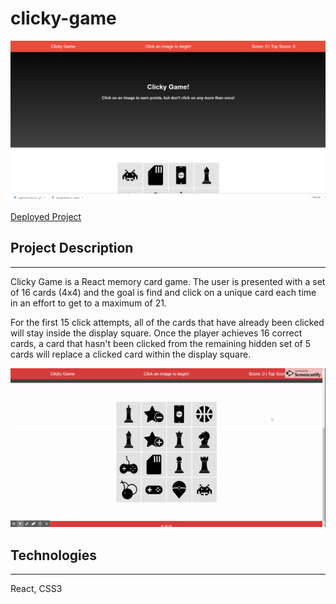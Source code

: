 # clicky-game

![Clicky Game Screenshot](./media/clicky-game.png)

[Deployed Project](https://romansenin.github.io/clicky-game/)

## Project Description
---

Clicky Game is a React memory card game. The user is presented with a set of 16 cards (4x4) and the goal is find and click on a unique card each time in an effort to get to a maximum of 21. 

For the first 15 click attempts, all of the cards that have already been clicked will stay inside the display square. Once the player achieves 16 correct cards, a card that hasn't been clicked from the remaining hidden set of 5 cards will replace a clicked card within the display square.

![Clicky Game Gif](./media/clicky-game.gif)

## Technologies
---
React, CSS3